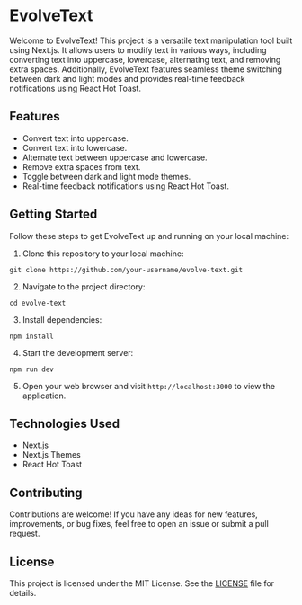 # EvolveText

Welcome to EvolveText! This project is a versatile text manipulation tool built using Next.js. It allows users to modify text in various ways, including converting text into uppercase, lowercase, alternating text, and removing extra spaces. Additionally, EvolveText features seamless theme switching between dark and light modes and provides real-time feedback notifications using React Hot Toast.

## Features

- Convert text into uppercase.
- Convert text into lowercase.
- Alternate text between uppercase and lowercase.
- Remove extra spaces from text.
- Toggle between dark and light mode themes.
- Real-time feedback notifications using React Hot Toast.

## Getting Started

Follow these steps to get EvolveText up and running on your local machine:

1. Clone this repository to your local machine:

```
git clone https://github.com/your-username/evolve-text.git
```

2. Navigate to the project directory:

```
cd evolve-text
```

3. Install dependencies:

```
npm install
```

4. Start the development server:

```
npm run dev
```

5. Open your web browser and visit `http://localhost:3000` to view the application.

## Technologies Used

- Next.js
- Next.js Themes
- React Hot Toast

## Contributing

Contributions are welcome! If you have any ideas for new features, improvements, or bug fixes, feel free to open an issue or submit a pull request.

## License

This project is licensed under the MIT License. See the [LICENSE](LICENSE) file for details.